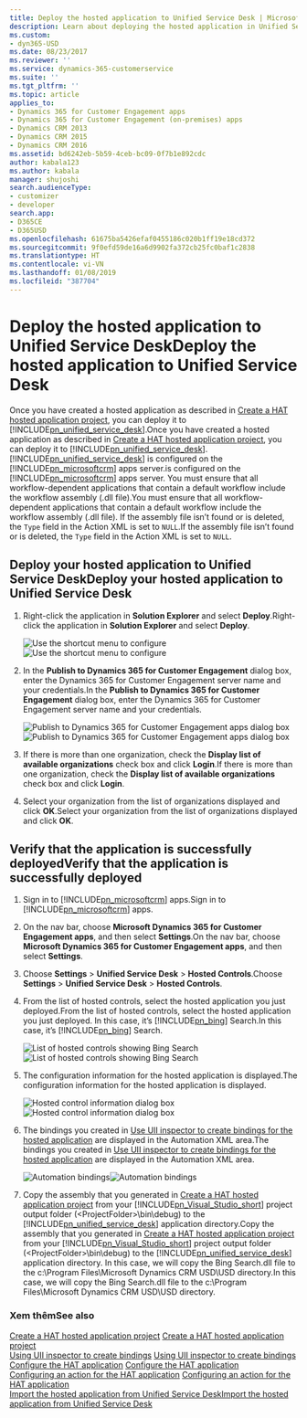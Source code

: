 ```yaml
---
title: Deploy the hosted application to Unified Service Desk | MicrosoftDocs
description: Learn about deploying the hosted application in Unified Service Desk.
ms.custom:
- dyn365-USD
ms.date: 08/23/2017
ms.reviewer: ''
ms.service: dynamics-365-customerservice
ms.suite: ''
ms.tgt_pltfrm: ''
ms.topic: article
applies_to:
- Dynamics 365 for Customer Engagement apps
- Dynamics 365 for Customer Engagement (on-premises) apps
- Dynamics CRM 2013
- Dynamics CRM 2015
- Dynamics CRM 2016
ms.assetid: bd6242eb-5b59-4ceb-bc09-0f7b1e892cdc
author: kabala123
ms.author: kabala
manager: shujoshi
search.audienceType:
- customizer
- developer
search.app:
- D365CE
- D365USD
ms.openlocfilehash: 61675ba5426efaf0455186c020b1ff19e18cd372
ms.sourcegitcommit: 9f0efd59de16a6d9902fa372cb25fc0baf1c2838
ms.translationtype: HT
ms.contentlocale: vi-VN
ms.lasthandoff: 01/08/2019
ms.locfileid: "387704"
---
```

# <a name="deploy-the-hosted-application-to-unified-service-desk"></a><span data-ttu-id="14512-103">Deploy the hosted application to Unified Service Desk</span><span class="sxs-lookup"><span data-stu-id="14512-103">Deploy the hosted application to Unified Service Desk</span></span>
<span data-ttu-id="14512-104">Once you have created a hosted application as described in [Create a HAT hosted application project](../unified-service-desk/use-hat-software-factory-create-hosted-application.md#Create), you can deploy it to [!INCLUDE[pn_unified_service_desk](../includes/pn-unified-service-desk.md)].</span><span class="sxs-lookup"><span data-stu-id="14512-104">Once you have created a hosted application as described in [Create a HAT hosted application project](../unified-service-desk/use-hat-software-factory-create-hosted-application.md#Create), you can deploy it to [!INCLUDE[pn_unified_service_desk](../includes/pn-unified-service-desk.md)].</span></span> [!INCLUDE[pn_unified_service_desk](../includes/pn-unified-service-desk.md)] <span data-ttu-id="14512-105">is configured on the [!INCLUDE[pn_microsoftcrm](../includes/pn-microsoftcrm.md)] apps server.</span><span class="sxs-lookup"><span data-stu-id="14512-105">is configured on the [!INCLUDE[pn_microsoftcrm](../includes/pn-microsoftcrm.md)] apps server.</span></span> <span data-ttu-id="14512-106">You must ensure that all workflow-dependent applications that contain a default workflow include the workflow assembly (.dll file).</span><span class="sxs-lookup"><span data-stu-id="14512-106">You must ensure that all workflow-dependent applications that contain a default workflow include the workflow assembly (.dll file).</span></span> <span data-ttu-id="14512-107">If the assembly file isn’t found or is deleted, the `Type` field in the Action XML is set to `NULL`.</span><span class="sxs-lookup"><span data-stu-id="14512-107">If the assembly file isn’t found or is deleted, the `Type` field in the Action XML is set to `NULL`.</span></span>  
  
<a name="deploy"></a>   
## <a name="deploy-your-hosted-application-to-unified-service-desk"></a><span data-ttu-id="14512-108">Deploy your hosted application to Unified Service Desk</span><span class="sxs-lookup"><span data-stu-id="14512-108">Deploy your hosted application to Unified Service Desk</span></span>  
  
1. <span data-ttu-id="14512-109">Right-click the application in **Solution Explorer** and select **Deploy**.</span><span class="sxs-lookup"><span data-stu-id="14512-109">Right-click the application in **Solution Explorer** and select **Deploy**.</span></span>  
  
   <span data-ttu-id="14512-110">![Use the shortcut menu to configure](../unified-service-desk/media/usd-create-hat-control-11.png "Use the shortcut menu to configure")</span><span class="sxs-lookup"><span data-stu-id="14512-110">![Use the shortcut menu to configure](../unified-service-desk/media/usd-create-hat-control-11.png "Use the shortcut menu to configure")</span></span>  
  
2. <span data-ttu-id="14512-111">In the **Publish to Dynamics 365 for Customer Engagement** dialog box, enter the Dynamics 365 for Customer Engagement server name and your credentials.</span><span class="sxs-lookup"><span data-stu-id="14512-111">In the **Publish to Dynamics 365 for Customer Engagement** dialog box, enter the Dynamics 365 for Customer Engagement server name and your credentials.</span></span>  
  
   <span data-ttu-id="14512-112">![Publish to Dynamics 365 for Customer Engagement apps dialog box](../unified-service-desk/media/usd-deploy.png "Publish to Dynamics 365 for Customer Engagement apps dialog box")</span><span class="sxs-lookup"><span data-stu-id="14512-112">![Publish to Dynamics 365 for Customer Engagement apps dialog box](../unified-service-desk/media/usd-deploy.png "Publish to Dynamics 365 for Customer Engagement apps dialog box")</span></span>  
  
3. <span data-ttu-id="14512-113">If there is more than one organization, check the **Display list of available organizations** check box and click **Login**.</span><span class="sxs-lookup"><span data-stu-id="14512-113">If there is more than one organization, check the **Display list of available organizations** check box and click **Login**.</span></span>  
  
4. <span data-ttu-id="14512-114">Select your organization from the list of organizations displayed and click **OK**.</span><span class="sxs-lookup"><span data-stu-id="14512-114">Select your organization from the list of organizations displayed and click **OK**.</span></span>  
  
<a name="verify"></a>   
## <a name="verify-that-the-application-is-successfully-deployed"></a><span data-ttu-id="14512-115">Verify that the application is successfully deployed</span><span class="sxs-lookup"><span data-stu-id="14512-115">Verify that the application is successfully deployed</span></span>  
  
1. <span data-ttu-id="14512-116">Sign in to [!INCLUDE[pn_microsoftcrm](../includes/pn-microsoftcrm.md)] apps.</span><span class="sxs-lookup"><span data-stu-id="14512-116">Sign in to [!INCLUDE[pn_microsoftcrm](../includes/pn-microsoftcrm.md)] apps.</span></span>  
  
2. <span data-ttu-id="14512-117">On the nav bar, choose **Microsoft Dynamics 365 for Customer Engagement apps**, and then select **Settings**.</span><span class="sxs-lookup"><span data-stu-id="14512-117">On the nav bar, choose **Microsoft Dynamics 365 for Customer Engagement apps**, and then select **Settings**.</span></span>  
  
3. <span data-ttu-id="14512-118">Choose **Settings** > **Unified Service Desk** > **Hosted Controls**.</span><span class="sxs-lookup"><span data-stu-id="14512-118">Choose **Settings** > **Unified Service Desk** > **Hosted Controls**.</span></span>  
  
4. <span data-ttu-id="14512-119">From the list of hosted controls, select the hosted application you just deployed.</span><span class="sxs-lookup"><span data-stu-id="14512-119">From the list of hosted controls, select the hosted application you just deployed.</span></span> <span data-ttu-id="14512-120">In this case, it’s [!INCLUDE[pn_bing](../includes/pn-bing.md)] Search.</span><span class="sxs-lookup"><span data-stu-id="14512-120">In this case, it’s [!INCLUDE[pn_bing](../includes/pn-bing.md)] Search.</span></span>  
  
   <span data-ttu-id="14512-121">![List of hosted controls showing Bing Search](../unified-service-desk/media/usd-hat-deploy-test.PNG "List of hosted controls showing Bing Search")</span><span class="sxs-lookup"><span data-stu-id="14512-121">![List of hosted controls showing Bing Search](../unified-service-desk/media/usd-hat-deploy-test.PNG "List of hosted controls showing Bing Search")</span></span>  
  
5. <span data-ttu-id="14512-122">The configuration information for the hosted application is displayed.</span><span class="sxs-lookup"><span data-stu-id="14512-122">The configuration information for the hosted application is displayed.</span></span>  
  
   <span data-ttu-id="14512-123">![Hosted control information dialog box](../unified-service-desk/media/usd-deploy-test-hosted-control-info.PNG "Hosted control information dialog box")</span><span class="sxs-lookup"><span data-stu-id="14512-123">![Hosted control information dialog box](../unified-service-desk/media/usd-deploy-test-hosted-control-info.PNG "Hosted control information dialog box")</span></span>  
  
6. <span data-ttu-id="14512-124">The bindings you created in [Use UII inspector to create bindings for the hosted application](../unified-service-desk/use-uii-inspector-create-bindings-hosted-application.md) are displayed in the Automation XML area.</span><span class="sxs-lookup"><span data-stu-id="14512-124">The bindings you created in [Use UII inspector to create bindings for the hosted application](../unified-service-desk/use-uii-inspector-create-bindings-hosted-application.md) are displayed in the Automation XML area.</span></span>  
  
   <span data-ttu-id="14512-125">![Automation bindings](../unified-service-desk/media/usd-automation-xml.PNG "Automation bindings")</span><span class="sxs-lookup"><span data-stu-id="14512-125">![Automation bindings](../unified-service-desk/media/usd-automation-xml.PNG "Automation bindings")</span></span>  
  
7. <span data-ttu-id="14512-126">Copy the assembly that you generated in [Create a HAT hosted application project](../unified-service-desk/use-hat-software-factory-create-hosted-application.md#Create) from your [!INCLUDE[pn_Visual_Studio_short](../includes/pn-visual-studio-short.md)] project output folder (\<ProjectFolder>\bin\debug) to the [!INCLUDE[pn_unified_service_desk](../includes/pn-unified-service-desk.md)] application directory.</span><span class="sxs-lookup"><span data-stu-id="14512-126">Copy the assembly that you generated in [Create a HAT hosted application project](../unified-service-desk/use-hat-software-factory-create-hosted-application.md#Create) from your [!INCLUDE[pn_Visual_Studio_short](../includes/pn-visual-studio-short.md)] project output folder (\<ProjectFolder>\bin\debug) to the [!INCLUDE[pn_unified_service_desk](../includes/pn-unified-service-desk.md)] application directory.</span></span> <span data-ttu-id="14512-127">In this case, we will copy the Bing Search.dll file to the c:\Program Files\Microsoft Dynamics CRM USD\USD directory.</span><span class="sxs-lookup"><span data-stu-id="14512-127">In this case, we will copy the Bing Search.dll file to the c:\Program Files\Microsoft Dynamics CRM USD\USD directory.</span></span>  
  
### <a name="see-also"></a><span data-ttu-id="14512-128">Xem thêm</span><span class="sxs-lookup"><span data-stu-id="14512-128">See also</span></span>  
 <span data-ttu-id="14512-129">[Create a HAT hosted application project](../unified-service-desk/use-hat-software-factory-create-hosted-application.md#Create) </span><span class="sxs-lookup"><span data-stu-id="14512-129">[Create a HAT hosted application project](../unified-service-desk/use-hat-software-factory-create-hosted-application.md#Create) </span></span>  
 <span data-ttu-id="14512-130">[Using UII inspector to create bindings](../unified-service-desk/use-uii-inspector-create-bindings-hosted-application.md) </span><span class="sxs-lookup"><span data-stu-id="14512-130">[Using UII inspector to create bindings](../unified-service-desk/use-uii-inspector-create-bindings-hosted-application.md) </span></span>  
 <span data-ttu-id="14512-131">[Configure the HAT application](../unified-service-desk/configure-hosted-application.md) </span><span class="sxs-lookup"><span data-stu-id="14512-131">[Configure the HAT application](../unified-service-desk/configure-hosted-application.md) </span></span>  
 <span data-ttu-id="14512-132">[Configuring an action for the HAT application](../unified-service-desk/configure-action-hosted-application.md) </span><span class="sxs-lookup"><span data-stu-id="14512-132">[Configuring an action for the HAT application](../unified-service-desk/configure-action-hosted-application.md) </span></span>  
 [<span data-ttu-id="14512-133">Import the hosted application from Unified Service Desk</span><span class="sxs-lookup"><span data-stu-id="14512-133">Import the hosted application from Unified Service Desk</span></span>](../unified-service-desk/import-hosted-application-from-unified-service-desk.md)
